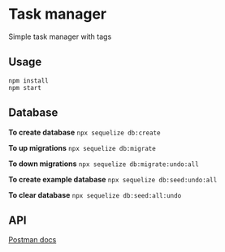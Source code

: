
# Task manager
Simple task manager with tags
## Usage
	npm install
	npm start
## Database
**To create database**
```npx sequelize db:create```

**To up migrations**
```npx sequelize db:migrate```

**To down migrations**
```npx sequelize db:migrate:undo:all```

**To create example database**
```npx sequelize db:seed:undo:all```

**To clear database**
```npx sequelize db:seed:all:undo```
## API 
[Postman docs](https://documenter.getpostman.com/view/7637760/S1TR4zLm?version=latest)